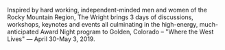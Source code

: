 Inspired by hard working, independent-minded men and women of the Rocky Mountain Region, The Wright brings 3 days of discussions, workshops, keynotes and events all culminating in the high-energy, much-anticipated Award Night program to Golden, Colorado – "Where the West Lives" &mdash; April 30-May 3, 2019.

